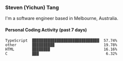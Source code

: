 ### Steven (Yichun) Tang

I'm a software engineer based in Melbourne, Australia.

#### Personal Coding Activity (past 7 days)
```
TypeScript  ▓▓▓▓▓▓▓▓▓▓▓▓▓▓▓▓▓▓▓▓▓▓▓▓▓▓▓▓▓▓  57.74%
other       ▓▓▓▓▓▓▓▓▓▓                      19.78%
HTML        ▓▓▓▓▓▓▓▓                        16.16%
C           ▓▓▓                              6.32%
```
